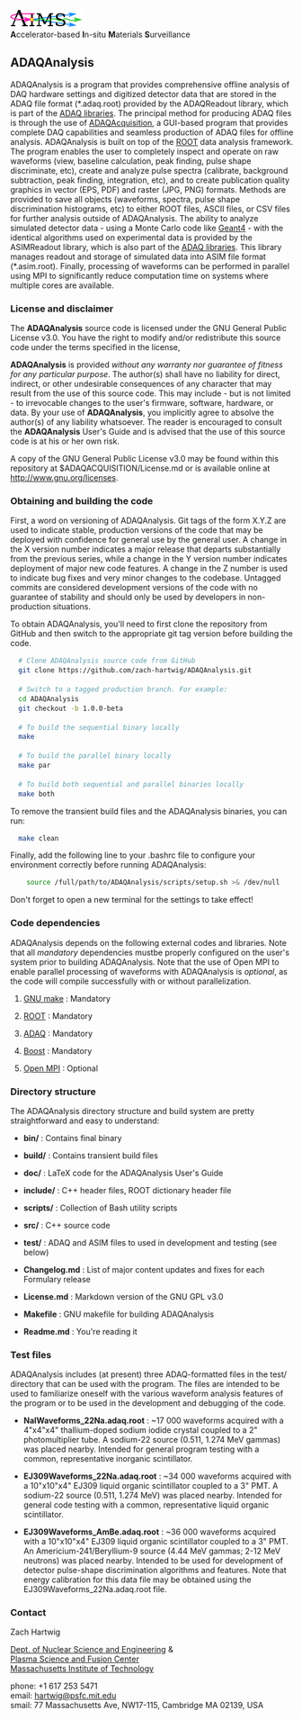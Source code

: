 ![AIMS Logo](doc/figures/AIMSLogo_BoldPastelColors.png "Accelerator-based In-situ Materials Surveillance")  
**A**ccelerator-based **I**n-situ **M**aterials **S**urveillance


## ADAQAnalysis ##

ADAQAnalysis is a program that provides comprehensive offline analysis
of DAQ hardware settings and digitized detector data that are stored
in the ADAQ file format (\*.adaq.root) provided by the ADAQReadout
library, which is part of the [ADAQ
libraries](https://github.com/zach-hartwig/ADAQ). The principal method
for producing ADAQ files is through the use of
[ADAQAcquisition](http://github.com/zach-hartwig/ADAQAcquisition), a
GUI-based program that provides complete DAQ capabilities and seamless
production of ADAQ files for offline analysis. ADAQAnalysis is built
on top of the [ROOT](http://root.cern.ch/drupal/) data analysis
framework. The program enables the user to completely inspect and
operate on raw waveforms (view, baseline calculation, peak finding,
pulse shape discriminate, etc), create and analyze pulse spectra
(calibrate, background subtraction, peak finding, integration, etc),
and to create publication quality graphics in vector (EPS, PDF) and
raster (JPG, PNG) formats. Methods are provided to save all objects
(waveforms, spectra, pulse shape discrimination histograms, etc) to
either ROOT files, ASCII files, or CSV files for further analysis
outside of ADAQAnalysis. The ability to analyze simulated detector
data - using a Monte Carlo code like [Geant4](http://geant4.cern.ch/) -
with the identical algorithms used on experimental data is provided by
the ASIMReadout library, which is also part of the [ADAQ
libraries](https://github.com/zach-hartwig/ADAQ). This library manages
readout and storage of simulated data into ASIM file format
(\*.asim.root). Finally, processing of waveforms can be performed in
parallel using MPI to significantly reduce computation time on systems
where multiple cores are available.



### License and disclaimer ###

The **ADAQAnalysis** source code is licensed under the GNU General
Public License v3.0.  You have the right to modify and/or redistribute
this source code under the terms specified in the license,

**ADAQAnalysis** is provided *without any warranty nor guarantee of
fitness for any particular purpose*. The author(s) shall have no
liability for direct, indirect, or other undesirable consequences of
any character that may result from the use of this source code. This
may include - but is not limited - to irrevocable changes to the
user's firmware, software, hardware, or data. By your use of
**ADAQAnalysis**, you implicitly agree to absolve the author(s) of
any liability whatsoever. The reader is encouraged to consult the
**ADAQAnalysis** User's Guide and is advised that the use of this
source code is at his or her own risk.

A copy of the GNU General Public License v3.0 may be found within this
repository at $ADAQACQUISITION/License.md or is available online at
http://www.gnu.org/licenses.


### Obtaining and building the code  ###

First, a word on versioning of ADAQAnalysis. Git tags of the form
X.Y.Z are used to indicate stable, production versions of the code
that may be deployed with confidence for general use by the general
user. A change in the X version number indicates a major release that
departs substantially from the previous series, while a change in the
Y version number indicates deployment of major new code features. A
change in the Z number is used to indicate bug fixes and very minor
changes to the codebase. Untagged commits are considered development
versions of the code with no guarantee of stability and should only be
used by developers in non-production situations.

To obtain ADAQAnalysis, you'll need to first clone the repository from
GitHub and then switch to the appropriate git tag version before
building the code.

```bash
  # Clone ADAQAnalysis source code from GitHub
  git clone https://github.com/zach-hartwig/ADAQAnalysis.git

  # Switch to a tagged production branch. For example:
  cd ADAQAnalysis
  git checkout -b 1.0.0-beta
  
  # To build the sequential binary locally
  make  

  # To build the parallel binary locally
  make par

  # To build both sequential and parallel binaries locally
  make both
```

To remove the transient build files and the ADAQAnalysis binaries, you
can run:
```bash
  make clean  
```

Finally, add the following line to your .bashrc file to configure
your environment correctly before running ADAQAnalysis:

```bash 
    source /full/path/to/ADAQAnalysis/scripts/setup.sh >& /dev/null
```
Don't forget to open a new terminal for the settings to take effect!


### Code dependencies ###

ADAQAnalysis depends on the following external codes and
libraries. Note that all *mandatory* dependencies mustbe properly
configured on the user's system prior to building ADAQAnalysis. Note
that the use of Open MPI to enable parallel processing of waveforms
with ADAQAnalysis is *optional*, as the code will compile successfully
with or without parallelization.

1. [GNU make](http://www.gnu.org/software/make/) : Mandatory

2. [ROOT](http://root.cern.ch/drupal/) : Mandatory

3. [ADAQ](http://github.com/zach-hartwig/ADAQ) : Mandatory

4. [Boost](http://www.boost.org/) : Mandatory

5. [Open MPI](http://www.open-mpi.org/) : Optional


### Directory structure ###

The ADAQAnalysis directory structure and build system are pretty
straightforward and easy to understand:

  - **bin/**       : Contains final binary

  - **build/**     : Contains transient build files

  - **doc/**       : LaTeX code for the ADAQAnalysis User's Guide

  - **include/**   : C++ header files, ROOT dictionary header file

  - **scripts/**   : Collection of Bash utility scripts

  - **src/**       : C++ source code 
  
  - **test/**      : ADAQ and ASIM files to used in development and testing (see below)

  - **Changelog.md** : List of major content updates and fixes for each Formulary release
  
  - **License.md**   : Markdown version of the GNU GPL v3.0 
  
  - **Makefile**     : GNU makefile for building ADAQAnalysis

  - **Readme.md**  : You're reading it


### Test files ###

ADAQAnalysis includes (at present) three ADAQ-formatted files in the
test/ directory that can be used with the program. The files are
intended to be used to familiarize oneself with the various waveform
analysis features of the program or to be used in the development and
debugging of the code.

- **NaIWaveforms_22Na.adaq.root** : ~17 000 waveforms acquired with a
    4"x4"x4" thallium-doped sodium iodide crystal coupled to a 2"
    photomultiplier tube. A sodium-22 source (0.511, 1.274 MeV gammas)
    was placed nearby. Intended for general program testing with a
    common, representative inorganic scintillator.

- **EJ309Waveforms_22Na.adaq.root** : ~34 000 waveforms acquired with
    a 10"x10"x4" EJ309 liquid organic scintillator coupled to a 3"
    PMT. A sodium-22 source (0.511, 1.274 MeV) was placed nearby.
    Intended for general code testing with a common, representative
    liquid organic scintillator.

- **EJ309Waveforms_AmBe.adaq.root** : ~36 000 waveforms acquired with
    a 10"x10"x4" EJ309 liquid organic scintillator coupled to a 3"
    PMT. An Americium-241/Beryllium-9 source (4.44 MeV gammas; 2-12
    MeV neutrons) was placed nearby. Intended to be used for
    development of detector pulse-shape discrimination algorithms and
    features. Note that energy calibration for this data file may be
    obtained using the EJ309Waveforms_22Na.adaq.root file.

### Contact ###

Zach Hartwig

[Dept. of Nuclear Science and
Engineering](http://web.mit.edu/nse/http://web.mit.edu/nse/) &  
[Plasma Science and Fusion Center](http://www.psfc.mit.edu)  
[Massachusetts Institute of Technology](http://mit.edu)  

phone: +1 617 253 5471  
email: [hartwig@psfc.mit.edu](mailto:hartwig@psfc.mit.edu)  
smail: 77 Massachusetts Ave, NW17-115, Cambridge MA 02139, USA
